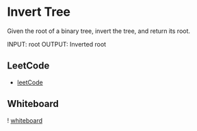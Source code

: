 # Invert Tree

Given the root of a binary tree, invert the tree, and return its root.

INPUT: root
OUTPUT: Inverted root

## LeetCode

- [leetCode](https://leetcode.com/problems/invert-binary-tree/)

## Whiteboard

! [whiteboard](whiteboard.jpg)
